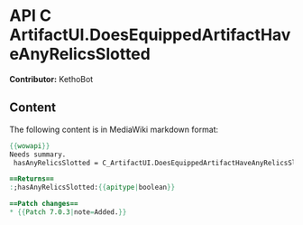 # API C ArtifactUI.DoesEquippedArtifactHaveAnyRelicsSlotted

**Contributor:** KethoBot

## Content

The following content is in MediaWiki markdown format:

```mediawiki
{{wowapi}}
Needs summary.
 hasAnyRelicsSlotted = C_ArtifactUI.DoesEquippedArtifactHaveAnyRelicsSlotted()

==Returns==
:;hasAnyRelicsSlotted:{{apitype|boolean}}

==Patch changes==
* {{Patch 7.0.3|note=Added.}}
```